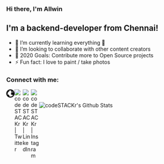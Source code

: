 ### Hi there, I'm Allwin

## I'm a backend-developer from Chennai!
- 🌱 I’m currently learning everything 🤣
- 👯 I’m looking to collaborate with other content creators
- 🥅 2020 Goals: Contribute more to Open Source projects
- ⚡ Fun fact: I love to paint / take photos

### Connect with me:

[<img align="left" alt="codeSTACKr.com" width="22px" src="https://raw.githubusercontent.com/iconic/open-iconic/master/svg/globe.svg" />][website]
[<img align="left" alt="codeSTACKr | Twitter" width="22px" src="https://cdn.jsdelivr.net/npm/simple-icons@v3/icons/twitter.svg" />][twitter]
[<img align="left" alt="codeSTACKr | LinkedIn" width="22px" src="https://cdn.jsdelivr.net/npm/simple-icons@v3/icons/linkedin.svg" />][linkedin]
[<img align="left" alt="codeSTACKr | Instagram" width="22px" src="https://cdn.jsdelivr.net/npm/simple-icons@v3/icons/instagram.svg" />][instagram]

<br>
<br>

<img align="left" alt="codeSTACKr's Github Stats" src="https://github-readme-stats.vercel.app/api?username=Allwin12&show_icons=true&hide_border=true" />

[website]: https://www.pythoncoders.org/
[twitter]: https://twitter.com/codeSTACKr
[instagram]: https://instagram.com/codeSTACKr
[linkedin]: https://www.linkedin.com/in/allwin-raju-18748b156/
